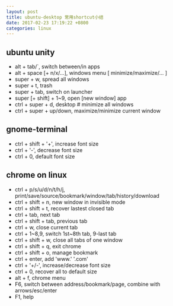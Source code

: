 ```yaml
---
layout: post
title: ubuntu-desktop 常用shortcut小结
date: 2017-02-23 17:19:22 +0800
categories: linux
---
```

## ubuntu unity

- alt + tab/`, switch between/in apps
- alt + space [+ n/x/...], windows menu [ minimize/maximize/... ]
- super + w, spread all windows
- super + t, trash
- super + tab, switch on launcher
- super [+ shift] + 1~9, open [new window] app
- ctrl + super + d, desktop # minimize all windows
- ctrl + super + up/down, maximize/minimize current window

## gnome-terminal

- ctrl + shift + '+', increase font size
- ctrl + '-', decrease font size
- ctrl + 0, default font size

## chrome on linux

- ctrl + p/s/u/d/n/t/h/j, print/save/source/bookmark/window/tab/history/download
- ctrl + shift + n, new window in invisible mode
- ctrl + shift + t, recover lastest closed tab
- ctrl + tab, next tab
- ctrl + shift + tab, previous tab
- ctrl + w, close current tab
- ctrl + 1~8,9, switch 1st~8th tab, 9-last tab
- ctrl + shift + w, close all tabs of one window
- ctrl + shift + q, exit chrome
- ctrl + shift + o, manage bookmark
- ctrl + enter, add 'www.' '.com'
- ctrl + '+/-', increase/decrease font size
- ctrl + 0, recover all to default size
- alt + f, chrome menu
- F6, switch between address/bookmark/page, combine with arrows/esc/enter
- F1, help


